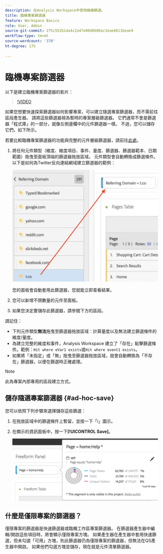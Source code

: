 ```yaml
---
description: 在Analysis Workspace中使用臨機篩選。
title: 臨機專案篩選器
feature: Workspace Basics
role: User, Admin
source-git-commit: 275c552b14a4c2a47e00d0600ac3eae6811beae9
workflow-type: tm+mt
source-wordcount: '370'
ht-degree: 17%

---
```



# 臨機專案篩選器

以下是建立臨機專案篩選器的影片：

>[!VIDEO](https://video.tv.adobe.com/v/23978/?quality=12)

如果您想要快速探索篩選器如何影響專案，可以建立隨選專案篩選器，而不需前往區段產生器。 請將這些篩選器視為暫時的專案層級篩選器。 它們通常不會是篩選器「程式庫」的一部分，就像左側邊欄中的元件篩選器一樣。 不過，您可以儲存它們，如下所示。

若要比較臨機專案篩選器的功能與完整的元件層級篩選器，請前往[此處](/help/components/filters/filters-overview.md)。

1. 將任何元件類型（維度、維度項目、事件、量度、篩選器、篩選器範本、日期範圍）拖曳至面板頂端的篩選器拖放區域。 元件類型會自動轉換成篩選條件。以下是如何為Twitter反向連結網域建立篩選器的範例：

   ![](assets/ad-hoc1.png)

   您的面板會自動套用此篩選器，您就能立即查看結果。

1. 您可以新增不限數量的元件至面板。
1. 如果您決定要儲存此篩選器，請參閱下方的區段。

請記住：

* 下列元件類型&#x200B;**無法**&#x200B;拖曳至篩選器拖放區域：計算量度以及無法建立篩選條件的維度/量度。
* 為建立完整的維度和事件，Analysis Workspace 建立了「存在」點擊篩選條件。範例：`Hit where eVar1 exists`或`Hit where event1 exists`。
* 如果將「未指定」或「無」拖曳至篩選器拖放區域，就會自動轉換為「不存在」篩選器，以便在篩選時正確處理。

>[!NOTE]
>
>此為專案內部專用的區段建立方式。

## 儲存隨選專案篩選器 {#ad-hoc-save}

您可以依照下列步驟來選擇儲存這些篩選：

1. 在拖放區域中的篩選條件上暫留，並按一下「i」圖示。
1. 在顯示的資訊面板中，按一下&#x200B;**[!UICONTROL Save]**。

   ![](assets/segment-info.png)

## 什麼是僅限專案的篩選器？

僅限專案的篩選器是快速篩選器或臨機工作區專案篩選器。 在篩選器產生器中編輯/開啟這些項目時，將會顯示僅限專案方塊。 如果產生器在產生器中套用快速篩選，但未勾選「可用」方塊，則此篩選器仍為僅限專案的篩選器，但無法在QS產生器中開啟。 如果他們勾選方塊並儲存，現在就是元件清單篩選器。